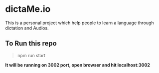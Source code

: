 # dictaMe.io
This is a personal project which help people to learn a language through dictation and Audios.

## To Run this repo
>npm run start

**It will be running on 3002 port, open browser and hit localhost:3002**